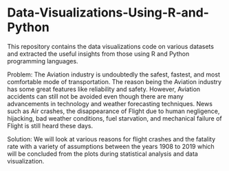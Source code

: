 # Data-Visualizations-Using-R-and-Python
This repository contains the data visualizations code on various datasets and extracted the useful insights from those using R and Python programming languages.

Problem: The Aviation industry is undoubtedly the safest, fastest, and most comfortable mode of transportation. The reason being the Aviation industry has some great features like reliability and safety. However, Aviation accidents can still not be avoided even though there are many advancements in technology and weather forecasting techniques. News such as Air crashes, the disappearance of Flight due to human negligence, hijacking, bad weather conditions, fuel starvation, and mechanical failure of Flight is still heard these days.

Solution: We will look at various reasons for flight crashes and the fatality rate with a variety of assumptions between the years 1908 to 2019 which will be concluded from the plots during statistical analysis and data visualization.
